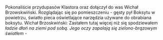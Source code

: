 Pokonaliście przydupasów Klastora oraz dołączył do was Wichał Brzowskwiński. Rozglądając się po pomieszczeniu - gęsty pył Boksytu w powietrzu, światło pieca oświetlające narzędzia używane do obrabiana boksytu. 
Wichał Brzoskwiński: Zastałem tutaj więcej niż się spodziewałem *ładzie dłoń na ziemi pod sobą. Jego oczy zapalają się zielono-brązowym światłem* - 

